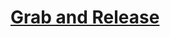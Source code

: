 # [Grab and Release](https://education.lego.com/en-us/lessons/ev3-robot-trainer/3-grab-and-release)
